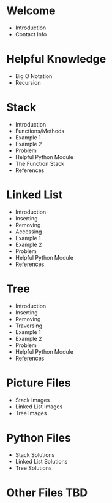 # Welcome
- Introduction
- Contact Info

# Helpful Knowledge
- Big O Notation
- Recursion

# Stack
- Introduction
- Functions/Methods
- Example 1
- Example 2
- Problem
- Helpful Python Module
- The Function Stack
- References

# Linked List
- Introduction
- Inserting
- Removing
- Accessing
- Example 1
- Example 2
- Problem
- Helpful Python Module
- References

# Tree
- Introduction
- Inserting
- Removing
- Traversing
- Example 1
- Example 2
- Problem
- Helpful Python Module
- References

# Picture Files
- Stack Images
- Linked List Images
- Tree Images

# Python Files
- Stack Solutions
- Linked List Solutions
- Tree Solutions

# Other Files TBD
